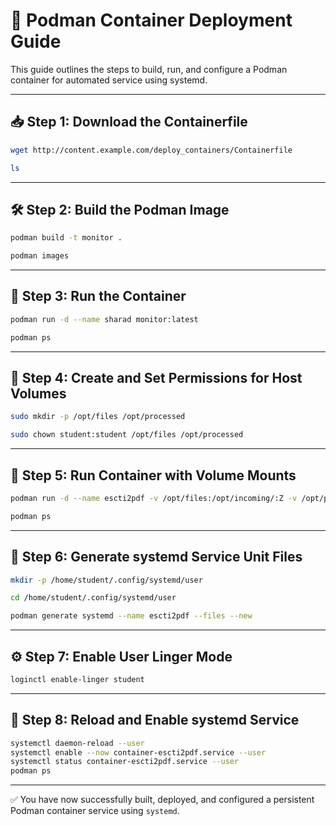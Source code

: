 # 🚀 Podman Container Deployment Guide

This guide outlines the steps to build, run, and configure a Podman container for automated service using systemd.

---

## 📥 Step 1: Download the Containerfile

```bash
wget http://content.example.com/deploy_containers/Containerfile
```
```bash
ls
```

---

## 🛠️ Step 2: Build the Podman Image

```bash
podman build -t monitor .
```
```bash
podman images
```

---

## 🧪 Step 3: Run the Container

```bash
podman run -d --name sharad monitor:latest
```
```bash
podman ps
```

---

## 📁 Step 4: Create and Set Permissions for Host Volumes

```bash
sudo mkdir -p /opt/files /opt/processed
```
```bash
sudo chown student:student /opt/files /opt/processed
```

---

## 🐳 Step 5: Run Container with Volume Mounts

```bash
podman run -d --name escti2pdf -v /opt/files:/opt/incoming/:Z -v /opt/processed:/opt/outgoing/:Z monitor:latest
```
```bash
podman ps
```

---

## 🧩 Step 6: Generate systemd Service Unit Files

```bash
mkdir -p /home/student/.config/systemd/user
```
```bash
cd /home/student/.config/systemd/user
```
```bash
podman generate systemd --name escti2pdf --files --new
```

---

## ⚙️ Step 7: Enable User Linger Mode

```bash
loginctl enable-linger student
```

---

## 🔄 Step 8: Reload and Enable systemd Service

```bash
systemctl daemon-reload --user
systemctl enable --now container-escti2pdf.service --user
systemctl status container-escti2pdf.service --user
podman ps
```

---

✅ You have now successfully built, deployed, and configured a persistent Podman container service using `systemd`.
